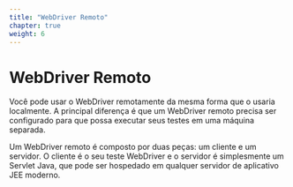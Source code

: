 ```yaml
---
title: "WebDriver Remoto"
chapter: true
weight: 6
---
```


# WebDriver Remoto

Você pode usar o WebDriver remotamente da mesma forma que o usaria
localmente. A principal diferença é que um WebDriver remoto precisa ser
configurado para que possa executar seus testes em uma máquina separada.

Um WebDriver remoto é composto por duas peças: um cliente e um
servidor. O cliente é o seu teste WebDriver e o servidor é simplesmente um
Servlet Java, que pode ser hospedado em qualquer servidor de aplicativo JEE moderno.